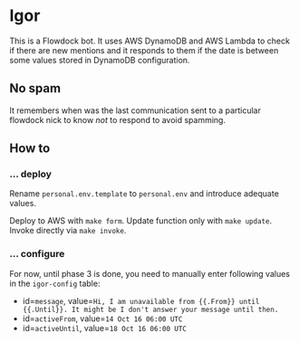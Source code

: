 # Igor

This is a Flowdock bot. It uses AWS DynamoDB and AWS Lambda to check 
if there are new mentions and it responds to them if the date is between some
values stored in DynamoDB configuration.

## No spam

It remembers when was the last communication sent to a particular flowdock nick
to know _not_ to respond to avoid spamming.

## How to

### ... deploy

Rename `personal.env.template` to `personal.env` and introduce adequate values.

Deploy to AWS with `make form`. Update function only with `make update`. Invoke directly via `make invoke`.

### ... configure

For now, until phase 3 is done, you need to manually enter following values in the `igor-config` table:

- id=`message`, value=`Hi, I am unavailable from {{.From}} until {{.Until}}. It might be I don't answer your message until then.`
- id=`activeFrom`, value=`14 Oct 16 06:00 UTC`
- id=`activeUntil`, value=`18 Oct 16 06:00 UTC`